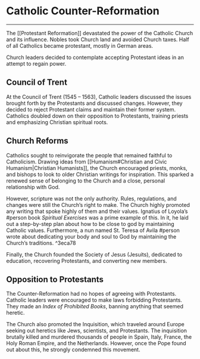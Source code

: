 # Catholic Counter-Reformation
---

The [[Protestant Reformation]] devastated the power of the Catholic Church and its influence. Nobles took Church land and avoided Church taxes. Half of all Catholics became protestant, mostly in German areas.

Church leaders decided to contemplate accepting Protestant ideas in an attempt to regain power.

## Council of Trent
At the Council of Trent (1545 – 1563), Catholic leaders discussed the issues brought forth by the Protestants and discussed changes. However, they decided to reject Protestant claims and maintain their former system. Catholics doubled down on their opposition to Protestants, training priests and emphasizing Christian spiritual roots.

## Church Reforms
Catholics sought to reinvigorate the people that remained faithful to Catholicism. Drawing ideas from [[Humanism#Christian and Civic Humanism|Christian Humanists]], the Church encouraged priests, monks, and bishops to look to older Christian writings for inspiration. This sparked a renewed sense of belonging to the Church and a close, personal relationship with God.

However, scripture was not the only authority. Rules, regulations, and changes were still the Church’s right to make. The Church highly promoted any writing that spoke highly of them and their values. Ignatius of Loyola’s #person book *Spiritual Exercises* was a prime example of this. In it, he laid out a step-by-step plan about how to be close to god by maintaining Catholic values. Furthermore, a nun named St. Teresa of Avila #person wrote about dedicating your body and soul to God by maintaining the Church’s traditions. ^3eca78

Finally, the Church founded the Society of Jesus (Jesuits), dedicated to education, recovering Protestants, and converting new members.

## Opposition to Protestants
The Counter-Reformation had no hopes of agreeing with Protestants. Catholic leaders were encouraged to make laws forbidding Protestants. They made an *Index of Prohibited Books*, banning anything that seemed heretic.

The Church also promoted the Inquisition, which traveled around Europe seeking out heretics like Jews, scientists, and Protestants. The inquisition brutally killed and murdered thousands of people in Spain, Italy, France, the Holy Roman Empire, and the Netherlands. However, once the Pope found out about this, he strongly condemned this movement.